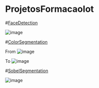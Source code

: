 # ProjetosFormacaoIot

#[FaceDetection](https://github.com/robertarfa/ProjetosFormacaoIot/blob/master/Projeto-OpenCv/faceDetection.py)

![image](https://user-images.githubusercontent.com/22533625/217662509-8b55295c-1014-4664-880f-7a402815b9c4.png)

#[ColorSegmentation](https://github.com/robertarfa/ProjetosFormacaoIot/blob/master/Projeto-OpenCv/colorSegmentation.py)

From
![image](https://user-images.githubusercontent.com/22533625/217662570-ebd1eee3-2aa5-4811-bad7-f960868aaad0.png)

To
![image](https://user-images.githubusercontent.com/22533625/217662615-aa0f200e-8bd9-4dc5-8de0-9bfbdd3fef36.png)

#[SobelSegmentation](https://github.com/robertarfa/ProjetosFormacaoIot/blob/master/Projeto-OpenCv/sobelSegmentation.py)

![image](https://user-images.githubusercontent.com/22533625/218084852-c0c5bb2e-3f88-4448-b13d-b69eca106b07.png)

